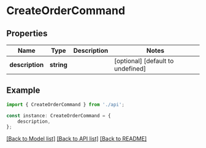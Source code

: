 # CreateOrderCommand


## Properties

Name | Type | Description | Notes
------------ | ------------- | ------------- | -------------
**description** | **string** |  | [optional] [default to undefined]

## Example

```typescript
import { CreateOrderCommand } from './api';

const instance: CreateOrderCommand = {
    description,
};
```

[[Back to Model list]](../README.md#documentation-for-models) [[Back to API list]](../README.md#documentation-for-api-endpoints) [[Back to README]](../README.md)
